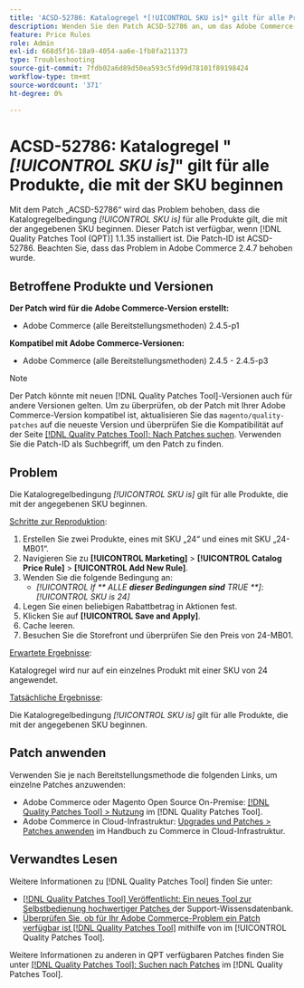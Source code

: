 ```yaml
---
title: 'ACSD-52786: Katalogregel *[!UICONTROL SKU is]* gilt für alle Produkte, die mit der SKU beginnen'
description: Wenden Sie den Patch ACSD-52786 an, um das Adobe Commerce-Problem zu beheben, bei dem die Katalogregelbedingung *[!UICONTROL SKU is]* für alle Produkte gilt, die mit der angegebenen SKU beginnen.
feature: Price Rules
role: Admin
exl-id: 668d5f16-18a9-4054-aa6e-1fb8fa211373
type: Troubleshooting
source-git-commit: 7fdb02a6d89d50ea593c5fd99d78101f89198424
workflow-type: tm+mt
source-wordcount: '371'
ht-degree: 0%

---
```


# ACSD-52786: Katalogregel &quot;*[!UICONTROL SKU is]*&quot; gilt für alle Produkte, die mit der SKU beginnen

Mit dem Patch „ACSD-52786“ wird das Problem behoben, dass die Katalogregelbedingung *[!UICONTROL SKU is]* für alle Produkte gilt, die mit der angegebenen SKU beginnen. Dieser Patch ist verfügbar, wenn [!DNL Quality Patches Tool (QPT)] 1.1.35 installiert ist. Die Patch-ID ist ACSD-52786. Beachten Sie, dass das Problem in Adobe Commerce 2.4.7 behoben wurde.

## Betroffene Produkte und Versionen

**Der Patch wird für die Adobe Commerce-Version erstellt:**

* Adobe Commerce (alle Bereitstellungsmethoden) 2.4.5-p1

**Kompatibel mit Adobe Commerce-Versionen:**

* Adobe Commerce (alle Bereitstellungsmethoden) 2.4.5 - 2.4.5-p3

>[!NOTE]
>
>Der Patch könnte mit neuen [!DNL Quality Patches Tool]-Versionen auch für andere Versionen gelten. Um zu überprüfen, ob der Patch mit Ihrer Adobe Commerce-Version kompatibel ist, aktualisieren Sie das `magento/quality-patches` auf die neueste Version und überprüfen Sie die Kompatibilität auf der Seite [[!DNL Quality Patches Tool]: Nach Patches suchen](https://experienceleague.adobe.com/tools/commerce-quality-patches/index.html). Verwenden Sie die Patch-ID als Suchbegriff, um den Patch zu finden.

## Problem

Die Katalogregelbedingung *[!UICONTROL SKU is]* gilt für alle Produkte, die mit der angegebenen SKU beginnen.

<u>Schritte zur Reproduktion</u>:

1. Erstellen Sie zwei Produkte, eines mit SKU „24“ und eines mit SKU „24-MB01“.
1. Navigieren Sie zu **[!UICONTROL Marketing]** > **[!UICONTROL Catalog Price Rule]** > **[!UICONTROL Add New Rule]**.
1. Wenden Sie die folgende Bedingung an:
   * *[!UICONTROL If ** ALLE **dieser Bedingungen sind** TRUE **]*: *[!UICONTROL SKU is 24]*
1. Legen Sie einen beliebigen Rabattbetrag in Aktionen fest.
1. Klicken Sie auf **[!UICONTROL Save and Apply]**.
1. Cache leeren.
1. Besuchen Sie die Storefront und überprüfen Sie den Preis von 24-MB01.

<u>Erwartete Ergebnisse</u>:

Katalogregel wird nur auf ein einzelnes Produkt mit einer SKU von 24 angewendet.

<u>Tatsächliche Ergebnisse</u>:

Die Katalogregelbedingung *[!UICONTROL SKU is]* gilt für alle Produkte, die mit der angegebenen SKU beginnen.

## Patch anwenden

Verwenden Sie je nach Bereitstellungsmethode die folgenden Links, um einzelne Patches anzuwenden:

* Adobe Commerce oder Magento Open Source On-Premise: [[!DNL Quality Patches Tool] > Nutzung](/help/tools/quality-patches-tool/usage.md) im [!DNL Quality Patches Tool].
* Adobe Commerce in Cloud-Infrastruktur: [Upgrades und Patches > Patches anwenden](https://experienceleague.adobe.com/docs/commerce-cloud-service/user-guide/develop/upgrade/apply-patches.html) im Handbuch zu Commerce in Cloud-Infrastruktur.

## Verwandtes Lesen

Weitere Informationen zu [!DNL Quality Patches Tool] finden Sie unter:

* [[!DNL Quality Patches Tool] Veröffentlicht: Ein neues Tool zur Selbstbedienung hochwertiger Patches ](https://experienceleague.adobe.com/en/docs/commerce-operations/tools/quality-patches-tool/quality-patches-tool-to-self-serve-quality-patches) der Support-Wissensdatenbank.
* [Überprüfen Sie, ob für Ihr Adobe Commerce-Problem ein Patch verfügbar ist [!DNL Quality Patches Tool]](/help/tools/quality-patches-tool/patches-available-in-qpt/check-patch-for-magento-issue-with-magento-quality-patches.md) mithilfe von im [!UICONTROL Quality Patches Tool].


Weitere Informationen zu anderen in QPT verfügbaren Patches finden Sie unter [[!DNL Quality Patches Tool]: Suchen nach Patches](https://experienceleague.adobe.com/tools/commerce-quality-patches/index.html) im [!DNL Quality Patches Tool].
